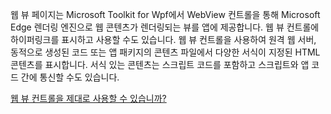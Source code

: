 ﻿웹 뷰 페이지는 Microsoft Toolkit for Wpf에서 WebView 컨트롤을 통해 Microsoft Edge 렌더링 엔진으로 웹 콘텐츠가 렌더링되는 뷰를 앱에 제공합니다. 웹 뷰 컨트롤에 하이퍼링크를 표시하고 사용할 수도 있습니다.  웹 뷰 컨트롤을 사용하여 원격 웹 서버, 동적으로 생성된 코드 또는 앱 패키지의 콘텐츠 파일에서 다양한 서식이 지정된 HTML 콘텐츠를 표시합니다. 서식 있는 콘텐츠는 스크립트 코드를 포함하고 스크립트와 앱 코드 간에 통신할 수도 있습니다.

[웹 뷰 컨트롤을 제대로 사용할 수 있습니까?](https://docs.microsoft.com/windows/communitytoolkit/controls/wpf-winforms/webview)